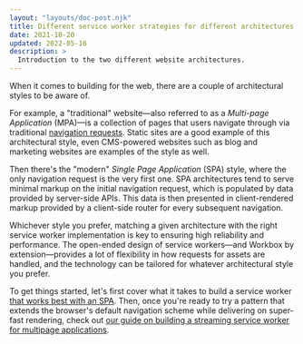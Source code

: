 ```yaml
---
layout: "layouts/doc-post.njk"
title: Different service worker strategies for different architectures
date: 2021-10-20
updated: 2022-05-16
description: >
  Introduction to the two different website architectures.
---
```


When it comes to building for the web, there are a couple of architectural styles to be aware of.

For example, a "traditional" website&mdash;also referred to as a _Multi-page Application_ (MPA)&mdash;is a collection of pages that users navigate through via traditional [navigation requests](https://web.dev/handling-navigation-requests/). Static sites are a good example of this architectural style,  even CMS-powered websites such as blog and marketing websites are examples of the style as well.

Then there's the "modern" _Single Page Application_ (SPA) style,  where the only navigation request is the very first one. SPA architectures tend to serve minimal markup on the initial navigation request,  which is populated by data provided by server-side APIs. This data is then presented in client-rendered markup provided by a client-side router for every subsequent navigation.

Whichever style you prefer,  matching a given architecture with the right service worker implementation is key to ensuring high reliability and performance. The open-ended design of service workers&mdash;and Workbox by extension&mdash;provides a lot of flexibility in how requests for assets are handled,  and the technology can be tailored for whatever architectural style you prefer.

To get things started, let's first cover what it takes to build a service worker
[that works best with an SPA](/docs/workbox/app-shell-model). Then, once you're ready to try a pattern that extends the browser's default navigation scheme while delivering on super-fast rendering, check out [our guide on building a streaming service worker for multipage applications](/docs/workbox/faster-multipage-applications-with-streams).
